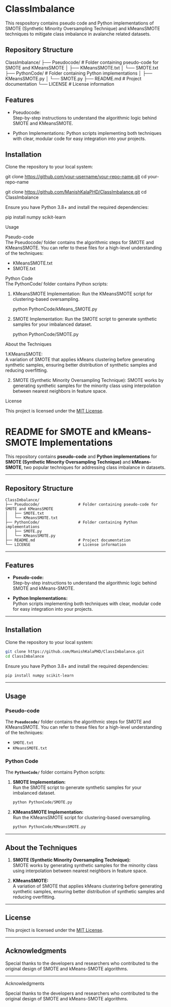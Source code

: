 # ClassImbalance
This respository contains pseudo code and Python implementations of SMOTE (Synthetic Minority Oversampling Technique) and kMeansSMOTE techniques to mitigate class imbalance in avalanche related datasets.


## Repository Structure  


ClassImbalance/
├── Pseudocode/                 # Folder containing pseudo-code for SMOTE and KMeansSMOTE
│   ├── KMeansSMOTE.txt
│   └── SMOTE.txt
├── PythonCode/                 # Folder containing Python implementations
│   ├── KMeansSMOTE.py
│   └── SMOTE.py
├── README.md                   # Project documentation
└── LICENSE                     # License information




## Features  

- Pseudocode:  
  Step-by-step instructions to understand the algorithmic logic behind SMOTE and KMeansSMOTE.  

- Python Implementations: 
  Python scripts implementing both techniques with clear, modular code for easy integration into your projects.


## Installation  

Clone the repository to your local system:  

git clone https://github.com/your-username/your-repo-name.git
cd your-repo-name

git clone https://github.com/ManishKalaPHD/ClassImbalance.git
cd ClassImbalance


Ensure you have Python 3.8+ and install the required dependencies:  

pip install numpy scikit-learn



Usage  

Pseudo-code  
The Pseudocode/ folder contains the algorithmic steps for SMOTE and KMeansSMOTE. You can refer to these files for a high-level understanding of the techniques:  
- KMeansSMOTE.txt
- SMOTE.txt  


Python Code  
The PythonCode/ folder contains Python scripts:  
1. KMeansSMOTE Implementation: 
   Run the KMeansSMOTE script for clustering-based oversampling.  
   
   python PythonCode/kMeans_SMOTE.py
   

2. SMOTE Implementation: 
   Run the SMOTE script to generate synthetic samples for your imbalanced dataset.  
   
   python PythonCode/SMOTE.py
   

About the Techniques  

1.KMeansSMOTE:  
   A variation of SMOTE that applies kMeans clustering before generating synthetic samples, ensuring better distribution of synthetic samples and reducing overfitting.
   
2. SMOTE (Synthetic Minority Oversampling Technique): 
   SMOTE works by generating synthetic samples for the minority class using interpolation between nearest neighbors in feature space.  



License  

This project is licensed under the [MIT License](LICENSE).



# README for SMOTE and kMeans-SMOTE Implementations  

This repository contains **pseudo-code** and **Python implementations** for **SMOTE (Synthetic Minority Oversampling Technique)** and **kMeans-SMOTE**, two popular techniques for addressing class imbalance in datasets.

---

## Repository Structure  

```plaintext
ClassImbalance/
├── Pseudocode/                 # Folder containing pseudo-code for SMOTE and KMeansSMOTE
│   ├── SMOTE.txt
│   └── KMeansSMOTE.txt
├── PythonCode/                 # Folder containing Python implementations
│   ├── SMOTE.py
│   └── KMeansSMOTE.py
├── README.md                   # Project documentation
└── LICENSE                     # License information
```

---

## Features  

- **Pseudo-code:**  
  Step-by-step instructions to understand the algorithmic logic behind SMOTE and kMeans-SMOTE.  

- **Python Implementations:**  
  Python scripts implementing both techniques with clear, modular code for easy integration into your projects.

---

## Installation  

Clone the repository to your local system:  
```bash
git clone https://github.com/ManishKalaPHD/ClassImbalance.git
cd ClassImbalance
```

Ensure you have Python 3.8+ and install the required dependencies:  
```bash
pip install numpy scikit-learn
```

---

## Usage  

### Pseudo-code  
The **`Pseudocode/`** folder contains the algorithmic steps for SMOTE and KMeansSMOTE. You can refer to these files for a high-level understanding of the techniques:  
- `SMOTE.txt`  
- `KMeansSMOTE.txt`

### Python Code  
The **`PythonCode/`** folder contains Python scripts:  
1. **SMOTE Implementation:**  
   Run the SMOTE script to generate synthetic samples for your imbalanced dataset.  
   ```bash
   python PythonCode/SMOTE.py
   ```

2. **KMeansSMOTE Implementation:**  
   Run the KMeansSMOTE script for clustering-based oversampling.  
   ```bash
   python PythonCode/KMeansSMOTE.py
   ```
  

---

## About the Techniques  

1. **SMOTE (Synthetic Minority Oversampling Technique):**  
   SMOTE works by generating synthetic samples for the minority class using interpolation between nearest neighbors in feature space.  

2. **KMeansSMOTE:**  
   A variation of SMOTE that applies kMeans clustering before generating synthetic samples, ensuring better distribution of synthetic samples and reducing overfitting.

---

## License  

This project is licensed under the [MIT License](LICENSE).

---

## Acknowledgments  

Special thanks to the developers and researchers who contributed to the original design of SMOTE and kMeans-SMOTE algorithms.

---




Acknowledgments  

Special thanks to the developers and researchers who contributed to the original design of SMOTE and kMeans-SMOTE algorithms.

